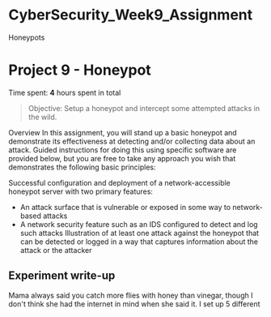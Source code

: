 # CyberSecurity_Week9_Assignment
Honeypots

# Project 9 - Honeypot

Time spent: **4** hours spent in total

> Objective: Setup a honeypot and intercept some attempted attacks in the wild.

Overview
In this assignment, you will stand up a basic honeypot and demonstrate its effectiveness at detecting and/or collecting data about an attack. Guided instructions for doing this using specific software are provided below, but you are free to take any approach you wish that demonstrates the following basic principles:

Successful configuration and deployment of a network-accessible honeypot server with two primary features:
 - An attack surface that is vulnerable or exposed in some way to network-based attacks
 - A network security feature such as an IDS configured to detect and log such attacks
Illustration of at least one attack against the honeypot that can be detected or logged in a way that captures information about the attack or the attacker

## Experiment write-up

Mama always said you catch more flies with honey than vinegar, though I don't think she had the internet in mind when she said it. I set up 5 different 

